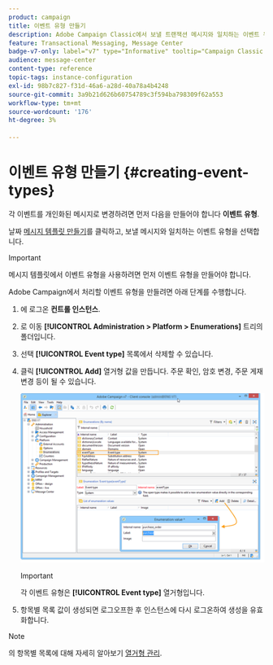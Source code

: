 ```yaml
---
product: campaign
title: 이벤트 유형 만들기
description: Adobe Campaign Classic에서 보낼 트랜잭션 메시지와 일치하는 이벤트 유형을 만드는 방법을 알아봅니다
feature: Transactional Messaging, Message Center
badge-v7-only: label="v7" type="Informative" tooltip="Campaign Classic v7에만 적용됩니다."
audience: message-center
content-type: reference
topic-tags: instance-configuration
exl-id: 98b7c827-f31d-46a6-a28d-40a78a4b4248
source-git-commit: 3a9b21d626b60754789c3f594ba798309f62a553
workflow-type: tm+mt
source-wordcount: '176'
ht-degree: 3%

---
```


# 이벤트 유형 만들기 {#creating-event-types}



각 이벤트를 개인화된 메시지로 변경하려면 먼저 다음을 만들어야 합니다 **이벤트 유형**.

날짜 [메시지 템플릿 만들기](../../message-center/using/creating-the-message-template.md)를 클릭하고, 보낼 메시지와 일치하는 이벤트 유형을 선택합니다.

>[!IMPORTANT]
>
>메시지 템플릿에서 이벤트 유형을 사용하려면 먼저 이벤트 유형을 만들어야 합니다.

Adobe Campaign에서 처리할 이벤트 유형을 만들려면 아래 단계를 수행합니다.

1. 에 로그온 **컨트롤 인스턴스**.

1. 로 이동 **[!UICONTROL Administration > Platform > Enumerations]** 트리의 폴더입니다.

1. 선택 **[!UICONTROL Event type]** 목록에서 삭제할 수 있습니다.

1. 클릭 **[!UICONTROL Add]** 열거형 값을 만듭니다. 주문 확인, 암호 변경, 주문 게재 변경 등이 될 수 있습니다.

   ![](assets/messagecenter_eventtype_enum_001.png)

   >[!IMPORTANT]
   >
   >각 이벤트 유형은 **[!UICONTROL Event type]** 열거형입니다.

1. 항목별 목록 값이 생성되면 로그오프한 후 인스턴스에 다시 로그온하여 생성을 유효화합니다.

>[!NOTE]
>
>의 항목별 목록에 대해 자세히 알아보기 [열거형 관리](../../platform/using/managing-enumerations.md).


